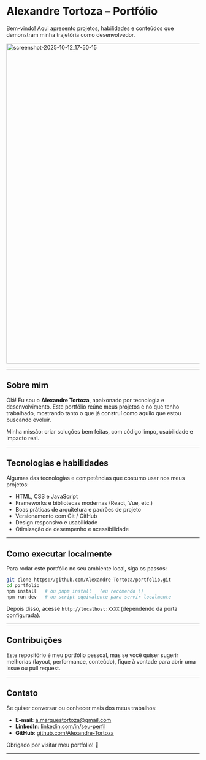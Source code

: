 # Alexandre Tortoza – Portfólio

Bem-vindo! Aqui apresento projetos, habilidades e conteúdos que demonstram minha trajetória como desenvolvedor.

<img width="1822" height="835" alt="screenshot-2025-10-12_17-50-15" src="https://github.com/user-attachments/assets/6568210e-2ee9-4ab2-a163-7bdabc9ebd50" />

---

## Sobre mim

Olá! Eu sou o **Alexandre Tortoza**, apaixonado por tecnologia e desenvolvimento. Este portfólio reúne meus projetos e no que tenho trabalhado, mostrando tanto o que já construí como aquilo que estou buscando evoluir.

Minha missão: criar soluções bem feitas, com código limpo, usabilidade e impacto real.

---

## Tecnologias e habilidades

Algumas das tecnologias e competências que costumo usar nos meus projetos:

* HTML, CSS e JavaScript
* Frameworks e bibliotecas modernas (React, Vue, etc.)
* Boas práticas de arquitetura e padrões de projeto
* Versionamento com Git / GitHub
* Design responsivo e usabilidade
* Otimização de desempenho e acessibilidade

---

## Como executar localmente

Para rodar este portfólio no seu ambiente local, siga os passos:

```bash
git clone https://github.com/Alexandre-Tortoza/portfolio.git  
cd portfolio  
npm install   # ou pnpm install   (eu recomendo !)
npm run dev   # ou script equivalente para servir localmente  
```

Depois disso, acesse `http://localhost:XXXX` (dependendo da porta configurada).

---

## Contribuições

Este repositório é meu portfólio pessoal, mas se você quiser sugerir melhorias (layout, performance, conteúdo), fique à vontade para abrir uma issue ou pull request.

---

## Contato

Se quiser conversar ou conhecer mais dos meus trabalhos:

* **E-mail**: [a.marquestortoza@gmail.com](mailto:a.marquestortoza@gmail.com)
* **LinkedIn**: [linkedin.com/in/seu-perfil](https://www.linkedin.com/in/alexmrqr/)
* **GitHub**: [github.com/Alexandre-Tortoza](https://github.com/Alexandre-Tortoza)

Obrigado por visitar meu portfólio! 🙌

---
